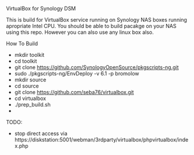 VirtualBox for Synology DSM

This is build for VirtualBox service running on Synology NAS boxes running apropriate Intel CPU. You 
should be able to build pacakge on your NAS using this repo. However you can also use any linux box also.

How To Build

 - mkdir toolkit
 - cd toolkit
 - git clone https://github.com/SynologyOpenSource/pkgscripts-ng.git
 - sudo ./pkgscripts-ng/EnvDeploy -v 6.1 -p bromolow
 - mkdir source
 - cd source
 - git clone https://github.com/seba76/virtualbox.git
 - cd virtualbox
 - ./prep_build.sh
 - 

TODO:
 - stop direct access via https://diskstation:5001/webman/3rdparty/virtualbox/phpvirtualbox/index.php
